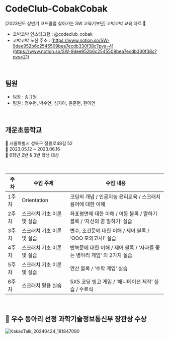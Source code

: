 # CodeClub-CobakCobak
[2023년도 상반기 코드클럽 찾아가는 SW 교육기부단] 코박코박 교육 자료 🤖

- 코박코박 인스타그램 : @codeclub_cobak
- 코박코박 노션 주소 : [https://www.notion.so/SW-9dee952b6c2545509bea7ecdb330f38c?pvs=4](https://www.notion.so/SW-9dee952b6c2545509bea7ecdb330f38c?pvs=21)

<br/>

## 팀원

- 팀장 : 송규원
- 팀원 : 정수현, 박수연, 심지아, 윤준현, 한이연

<br/>

## 개운초등학교

<aside>
📍 서울특별시 성북구 정릉로48길 52

</aside>

<aside>
📅 2023.05.12 ~ 2023.06.16

</aside>

<aside>
👥 6학년 2반 & 3반 학생 대상

</aside>

<br/>
<br/>

| 주차 | 수업 주제 | 수업 내용 |
| --- | --- | --- |
| 1주차 | Orientation | 코딩의 개념 / 인공지능 윤리교육 / 스크래치 용어에 대한 이해 |
| 2주차 | 스크래치 기초 이론 및 실습 | 좌표평면에 대한 이해 / 이동 블록 / 말하기 블록 / ‘자신의 꿈 말하기’ 실습 |
| 3주차 | 스크래치 기초 이론 및 실습 | 변수, 조건문에 대한 이해 / 제어 블록 / ‘OOO 모의고사!’ 실습 |
| 4주차 | 스크래치 기초 이론 및 실습 | 반복문에 대한 이해 / 제어 블록 / ‘사과를 쫓는 병아리 게임’ 외 2가지 실습 |
| 5주차 | 스크래치 기초 이론 및 실습 | 연산 블록 / ‘수학 게임’ 실습 |
| 6주차 | 스크래치 활용 실습 | 5X5 코딩 빙고 게임 / ‘애니메이션 제작’ 실습 / 수료식 |

<br/>

## 🥇 우수 동아리 선정 과학기술정보통신부 장관상 수상
![KakaoTalk_20240424_181847090](https://github.com/gyuwonsong/CodeClub-CobakCobak/assets/81706832/5c2abdcd-277e-49d4-bb7c-0a2ca177d6e1)
